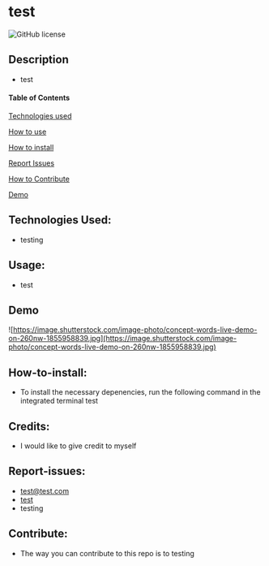 

# test

![GitHub license](https://img.shields.io/badge/License-MIT-yellow.svg)

## Description

- test

#### Table of Contents  
[Technologies used](#technologies)

[How to use](#Usage)

[How to install](#How-to-install)

[Report Issues](#Report-issues)

[How to Contribute](#Contribute)

[Demo](#Demo)

## Technologies Used:

- testing

## Usage:

- test

## Demo

![https://image.shutterstock.com/image-photo/concept-words-live-demo-on-260nw-1855958839.jpg](https://image.shutterstock.com/image-photo/concept-words-live-demo-on-260nw-1855958839.jpg)

## How-to-install:

- To install the necessary depenencies, run the following command in the integrated terminal test

## Credits:

- I would like to give credit to myself

## Report-issues:

* [test@test.com](mailto:test@test.com)
* [test](https://github.com/test)
* testing

## Contribute:

* The way you can contribute to this repo is to testing
